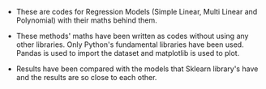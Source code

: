 - These are codes for Regression Models (Simple Linear, Multi Linear and Polynomial) with their maths behind them. 

- These methods' maths have been written as codes without using any other libraries. Only Python's fundamental libraries have been used. Pandas is used to import the dataset and matplotlib is used to plot.

- Results have been compared with the models that Sklearn library's have and the results are so close to each other.
